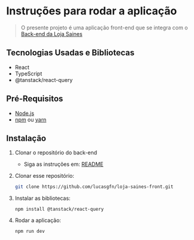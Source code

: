 # Instruções para rodar a aplicação
> O presente projeto é uma aplicação front-end que se integra com o  [Back-end da Loja Saines](https://github.com/lucasgfn/backend-spring-loja)

## Tecnologias Usadas e Bibliotecas
- React
- TypeScript
- @tanstack/react-query

## Pré-Requisitos
- [Node.js](https://nodejs.org/)
- [npm](https://www.npmjs.com/) ou [yarn](https://yarnpkg.com/) 

## Instalação

1. Clonar o repositório do back-end
   - Siga as instruções em: [README](https://github.com/lucasgfn/backend-spring-loja/blob/main/README.md)

2. Clonar esse repositório:
   ````bash
   git clone https://github.com/lucasgfn/loja-saines-front.git

3. Instalar as bibliotecas:
    ```
    npm install @tanstack/react-query
5. Rodar a aplicação:
   ```
   npm run dev 
